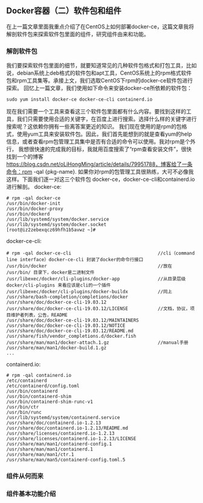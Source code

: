 ## Docker容器（二）软件包和组件

在上一篇文章里面我重点介绍了在CentOS上如何部署docker-ce，这篇文章我将解剖软件包来探索软件包里面的组件，研究组件由来和功能。

### 解剖软件包
我们要探索软件包里面的细节，就要知道常见的几种软件包格式和打包工具，比如说，debian系统上deb格式的软件包和apt工具，CentOS系统上的rpm格式软件包和rpm工具集等。承接上文，我们选取CentOS下rpm的docker-ce软件包进行探索。
回忆上一篇文章，我们使用如下命令来安装docker-ce所依赖的软件包：
```
sudo yum install docker-ce docker-ce-cli containerd.io
```
现在我们需要一个工具来查看这三个软件包里面都有什么内容。要找到这样的工具，我们只需要使用合适的关键字，在百度上进行搜索。选择什么样的关键字进行搜索呢？这依赖你拥有一些离答案更近的知识。
我们现在使用的是rpm的包格式，使用yum工具来安装软件包。因此，我们首先能想到的就是查看yum的help信息，或者查看rpm包管理工具集中是否有合适的命令可以使用。我对rpm是个外行，
我想很快速的完成我的目标，我就用百度搜索了“rpm查看安装文件”，很快找到一个的博客 https://blog.csdn.net/oLiHongMing/article/details/79951788，博客给了一条命令：rpm -qal {pkg-name}.
如果你对rpm的包管理工具很熟练，大可不必像我这样。下面我们逐一对这三个软件包 docker-ce，docker-ce-cli和containerd.io进行解剖。
docker-ce:
```
# rpm -qal docker-ce
/usr/bin/docker-init
/usr/bin/docker-proxy
/usr/bin/dockerd
/usr/lib/systemd/system/docker.service
/usr/lib/systemd/system/docker.socket
[root@iz2zebexqcz69hfh1b5avwz ~]# 
```
docker-ce-cli:
```
# rpm -qal docker-ce-cli                                //cli（command line interface）docker-ce-cli 封装了docker的命令行接口
/usr/bin/docker                                         //放在 /usr/bin/ 目录下，docker是二进制文件
/usr/libexec/docker/cli-plugins/docker-app              //从目录层级 docker/cli-plugins 来看应该是cli的一个插件
/usr/libexec/docker/cli-plugins/docker-buildx           //同上
/usr/share/bash-completion/completions/docker           
/usr/share/doc/docker-ce-cli-19.03.12
/usr/share/doc/docker-ce-cli-19.03.12/LICENSE           //文档，协议，项目维护者列表，公告，README
/usr/share/doc/docker-ce-cli-19.03.12/MAINTAINERS
/usr/share/doc/docker-ce-cli-19.03.12/NOTICE
/usr/share/doc/docker-ce-cli-19.03.12/README.md
/usr/share/fish/vendor_completions.d/docker.fish
/usr/share/man/man1/docker-attach.1.gz                  //manual手册
/usr/share/man/man1/docker-build.1.gz
...
```
containerd.io:
```
# rpm -qal containerd.io
/etc/containerd
/etc/containerd/config.toml
/usr/bin/containerd
/usr/bin/containerd-shim
/usr/bin/containerd-shim-runc-v1
/usr/bin/ctr
/usr/bin/runc
/usr/lib/systemd/system/containerd.service
/usr/share/doc/containerd.io-1.2.13
/usr/share/doc/containerd.io-1.2.13/README.md
/usr/share/licenses/containerd.io-1.2.13
/usr/share/licenses/containerd.io-1.2.13/LICENSE
/usr/share/man/man1/containerd-config.1
/usr/share/man/man1/containerd.1
/usr/share/man/man1/ctr.1
/usr/share/man/man5/containerd-config.toml.5
```
### 组件从何而来

### 组件基本功能介绍
